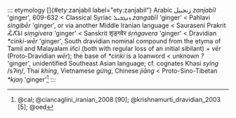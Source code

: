 ::: etymology
[]{#ety:zanjabil label="ety:zanjabil"} Arabic زنجبيل *zanjabīl*
'ginger', 609-632 \< Classical Syriac ܙܢܓܒܝܠ *zangabīl* 'ginger' \<
Pahlavi *singibēr* 'ginger', or via another Middle Iranian language \<
Sauraseni Prakrit 𑀲𑀺𑀁𑀕𑀺𑀯𑁂𑀭 *siṃgivera* 'ginger' \< Sanskrit शृङ्गवेर
*śṛṅgavera* 'ginger' \< Dravidian *\*cinki-wēr* 'ginger', South
dravidian nominal compound from the etyma of Tamil and Malayalam *iñci*
(both with regular loss of an initial sibilant) + *vēr* (Proto-Dravidian
*wēr*); the base of *\*cinki* is a loanword \< unknown *?* 'ginger',
unidentified Southeast Asian language; cf. cognates Khasi *sying*
/sʔiŋ/, Thai *khing*, Vietnamese *gừng*, Chinese *jiāng* \<
Proto-Sino-Tibetan *\*kjaŋ* 'ginger'[^1]
:::

[^1]: @cal; @ciancaglini_iranian_2008 [90]; @krishnamurti_dravidian_2003
    [5]; @oed
